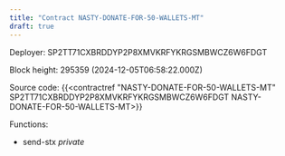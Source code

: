 ```yaml
---
title: "Contract NASTY-DONATE-FOR-50-WALLETS-MT"
draft: true
---
```

Deployer: SP2TT71CXBRDDYP2P8XMVKRFYKRGSMBWCZ6W6FDGT


 



Block height: 295359 (2024-12-05T06:58:22.000Z)

Source code: {{<contractref "NASTY-DONATE-FOR-50-WALLETS-MT" SP2TT71CXBRDDYP2P8XMVKRFYKRGSMBWCZ6W6FDGT NASTY-DONATE-FOR-50-WALLETS-MT>}}

Functions:

* send-stx _private_
